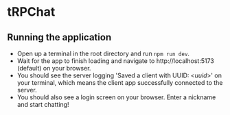 # tRPChat

## Running the application
- Open up a terminal in the root directory and run `npm run dev`.
- Wait for the app to finish loading and navigate to http://localhost:5173 (default) on your browser.
- You should see the server logging 'Saved a client with UUID: \<*uuid*\>' on your terminal, which means
  the client app successfully connected to the server.
- You should also see a login screen on your browser. Enter a nickname and start chatting!